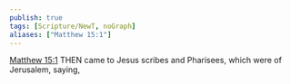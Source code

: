 ```yaml
---
publish: true
tags: [Scripture/NewT, noGraph]
aliases: ["Matthew 15:1"]
---
```

[Matthew 15:1](https://churchofjesuschrist.org/study/scriptures/nt/matt/15?lang=eng&id=p1#p1) THEN came to Jesus scribes and Pharisees, which were of Jerusalem, saying,
